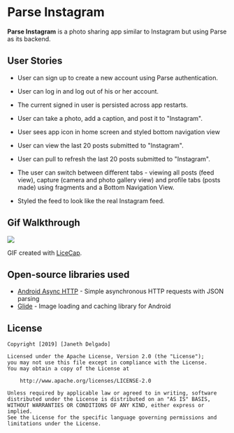 # Parse Instagram

**Parse Instagram** is a photo sharing app similar to Instagram but using Parse as its backend.

## User Stories

- User can sign up to create a new account using Parse authentication.
- User can log in and log out of his or her account.
- The current signed in user is persisted across app restarts.
- User can take a photo, add a caption, and post it to "Instagram".

- User sees app icon in home screen and styled bottom navigation view

- User can view the last 20 posts submitted to "Instagram".
- User can pull to refresh the last 20 posts submitted to "Instagram".
- The user can switch between different tabs - viewing all posts (feed view), capture (camera and photo gallery view) and profile tabs (posts made) using fragments and a Bottom Navigation View.
- Styled the feed to look like the real Instagram feed.

## Gif Walkthrough

<img src='https://media.giphy.com/media/5k1RSSAwmRduQB3J7l/giphy.gif' width='' />

GIF created with [LiceCap](http://www.cockos.com/licecap/).

## Open-source libraries used

- [Android Async HTTP](https://github.com/loopj/android-async-http) - Simple asynchronous HTTP requests with JSON parsing
- [Glide](https://github.com/bumptech/glide) - Image loading and caching library for Android

## License

    Copyright [2019] [Janeth Delgado]

    Licensed under the Apache License, Version 2.0 (the "License");
    you may not use this file except in compliance with the License.
    You may obtain a copy of the License at

        http://www.apache.org/licenses/LICENSE-2.0

    Unless required by applicable law or agreed to in writing, software
    distributed under the License is distributed on an "AS IS" BASIS,
    WITHOUT WARRANTIES OR CONDITIONS OF ANY KIND, either express or implied.
    See the License for the specific language governing permissions and
    limitations under the License.
